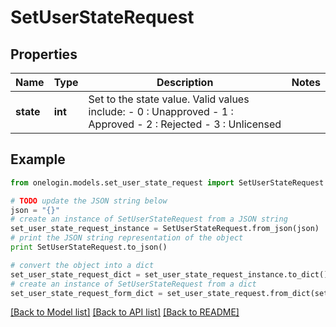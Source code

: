 # SetUserStateRequest


## Properties
Name | Type | Description | Notes
------------ | ------------- | ------------- | -------------
**state** | **int** | Set to the state value. Valid values include:   - 0 : Unapproved   - 1 : Approved   - 2 : Rejected   - 3 : Unlicensed | 

## Example

```python
from onelogin.models.set_user_state_request import SetUserStateRequest

# TODO update the JSON string below
json = "{}"
# create an instance of SetUserStateRequest from a JSON string
set_user_state_request_instance = SetUserStateRequest.from_json(json)
# print the JSON string representation of the object
print SetUserStateRequest.to_json()

# convert the object into a dict
set_user_state_request_dict = set_user_state_request_instance.to_dict()
# create an instance of SetUserStateRequest from a dict
set_user_state_request_form_dict = set_user_state_request.from_dict(set_user_state_request_dict)
```
[[Back to Model list]](../README.md#documentation-for-models) [[Back to API list]](../README.md#documentation-for-api-endpoints) [[Back to README]](../README.md)


